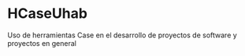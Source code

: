 # HCaseUhab
Uso de herramientas Case en el desarrollo de proyectos de software y proyectos en general 
